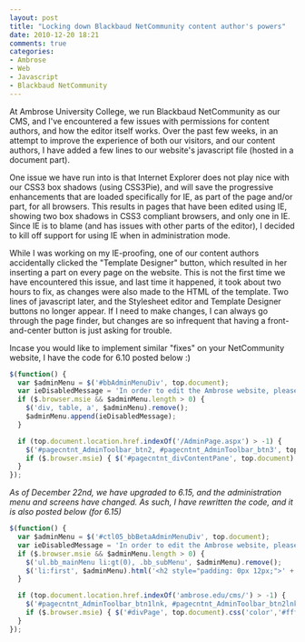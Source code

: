 ```yaml
---
layout: post
title: "Locking down Blackbaud NetCommunity content author's powers"
date: 2010-12-20 18:21
comments: true
categories: 
- Ambrose
- Web
- Javascript
- Blackbaud NetCommunity
---
```

At Ambrose University College, we run Blackbaud NetCommunity as our CMS, and I've encountered a few issues with permissions for content authors, and how the editor itself works. Over the past few weeks, in an attempt to improve the experience of both our visitors, and our content authors, I have added a few lines to our website's javascript file (hosted in a document part).

One issue we have run into is that Internet Explorer does not play nice with our CSS3 box shadows (using CSS3Pie), and will save the progressive enhancements that are loaded specifically for IE, as part of the page and/or part, for all browsers. This results in pages that have been edited using IE, showing two box shadows in CSS3 compliant browsers, and only one in IE. Since IE is to blame (and has issues with other parts of the editor), I decided to kill off support for using IE when in administration mode.

While I was working on my IE-proofing, one of our content authors accidentally clicked the "Template Designer" button, which resulted in her inserting a part on every page on the website. This is not the first time we have encountered this issue, and last time it happened, it took about two hours to fix, as changes were also made to the HTML of the template. Two lines of javascript later, and the Stylesheet editor and Template Designer buttons no longer appear. If I need to make changes, I can always go through the page finder, but changes are so infrequent that having a front-and-center button is just asking for trouble.

Incase you would like to implement similar "fixes" on your NetCommunity website, I have the code for 6.10 posted below :)

``` javascript NetCommunity 6.10
$(function() {
  var $adminMenu = $('#bbAdminMenuDiv', top.document);
  var ieDisabledMessage = 'In order to edit the Ambrose website, please use Firefox. IE support has been disabled due to compatibility issues.';
  if ($.browser.msie && $adminMenu.length > 0) {
    $('div, table, a', $adminMenu).remove();
    $adminMenu.append(ieDisabledMessage);
  }

  if (top.document.location.href.indexOf('/AdminPage.aspx') > -1) {
    $('#pagecntnt_AdminToolbar_btn2, #pagecntnt_AdminToolbar_btn3', top.document).remove();
    if ($.browser.msie) { $('#pagecntnt_divContentPane', top.document).html(ieDisabledMessage); }
  }
});
```

*As of December 22nd, we have upgraded to 6.15, and the administration menu and screens have changed. As such, I have rewritten the code, and it is also posted below (for 6.15)*

``` javascript NetCommunity 6.15
$(function() {
  var $adminMenu = $('#ctl05_bbBetaAdminMenuDiv', top.document);
  var ieDisabledMessage = 'In order to edit the Ambrose website, please use Firefox. IE support has been disabled due to compatibility issues.';
  if ($.browser.msie && $adminMenu.length > 0) {
    $('ul.bb_mainMenu li:gt(0), .bb_subMenu', $adminMenu).remove();
    $('li:first', $adminMenu).html('<h2 style="padding: 0px 12px;">' + ieDisabledMessage + '</h2>');
  }

  if (top.document.location.href.indexOf('ambrose.edu/cms/') > -1) {
    $('#pagecntnt_AdminToolbar_btn1lnk, #pagecntnt_AdminToolbar_btn2lnk', top.document).remove();
    if ($.browser.msie) { $('#divPage', top.document).css('color','#fff').html(ieDisabledMessage); }
  }
});
```
